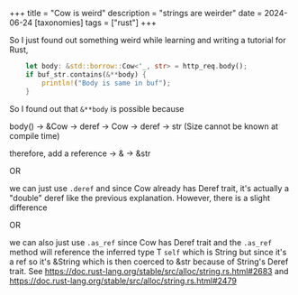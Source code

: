 +++
title = "Cow is weird"
description = "strings are weirder"
date = 2024-06-24
[taxonomies]
tags = ["rust"]
+++

So I just found out something weird while learning and writing a
tutorial for Rust,

```rust
    let body: &std::borrow::Cow<'_, str> = http_req.body();
    if buf_str.contains(&**body) {
        println!("Body is same in buf");
    }
```

So I found out that `&**body` is possible because

body() -> &Cow -> deref -> Cow -> deref -> str (Size cannot be known at compile time)

therefore, add a reference -> & -> &str

OR

we can just use `.deref` and since Cow already has Deref trait, it's actually
a "double" deref like the previous explanation. However, there is a slight difference

OR

we can also just use `.as_ref` since Cow has Deref trait and the `.as_ref`
method will reference the inferred type T `self` which is String but since it's
a ref so it's &String which is then coerced to &str because of String's Deref
trait. See <https://doc.rust-lang.org/stable/src/alloc/string.rs.html#2683>
and <https://doc.rust-lang.org/stable/src/alloc/string.rs.html#2479>

